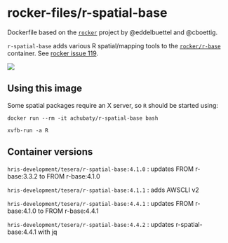 # rocker-files/r-spatial-base

Dockerfile based on the [`rocker`](https://github.com/rocker-org/rocker) project by @eddelbuettel and @cboettig.

`r-spatial-base` adds various R spatial/mapping tools to the [`rocker/r-base`](https://hub.docker.com/r/rocker/r-base/) container.
See [rocker issue 119](https://github.com/rocker-org/rocker/issues/119).

[![](https://images.microbadger.com/badges/image/achubaty/r-spatial-base.svg)](https://microbadger.com/images/achubaty/r-spatial-base)

## Using this image

Some spatial packages require an X server, so `R` should be started using:

```
docker run --rm -it achubaty/r-spatial-base bash

xvfb-run -a R
```

## Container versions

`hris-development/tesera/r-spatial-base:4.1.0` : updates FROM r-base:3.3.2 to FROM r-base:4.1.0

`hris-development/tesera/r-spatial-base:4.1.1` : adds AWSCLI v2

`hris-development/tesera/r-spatial-base:4.4.1` : updates FROM r-base:4.1.0 to FROM r-base:4.4.1

`hris-development/tesera/r-spatial-base:4.4.2` : updates r-spatial-base:4.4.1 with jq

